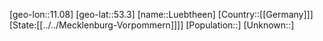 ﻿---
location: [53.3,11.08]
type: City
tags:
- geo/City


SpocWebEntityId: 32168
isDeleted: false
confidential: public

---
[geo-lon::11.08]
[geo-lat::53.3]
[name::Luebtheen]
[Country::[[Germany]]]
[State:[[../../Mecklenburg-Vorpommern]]]]
[Population::]
[Unknown::]

